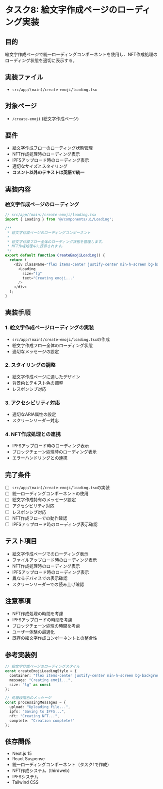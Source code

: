# タスク8: 絵文字作成ページのローディング実装

## 目的
絵文字作成ページで統一ローディングコンポーネントを使用し、NFT作成処理のローディング状態を適切に表示する。

## 実装ファイル
- `src/app/(main)/create-emoji/loading.tsx`

## 対象ページ
- `/create-emoji` (絵文字作成ページ)

## 要件
- 絵文字作成フローのローディング状態管理
- NFT作成処理時のローディング表示
- IPFSアップロード時のローディング表示
- 適切なサイズとスタイリング
- **コメント以外のテキストは英語で統一**

## 実装内容

### 絵文字作成ページのローディング
```typescript
// src/app/(main)/create-emoji/loading.tsx
import { Loading } from '@/components/ui/Loading';

/**
 * 絵文字作成ページのローディングコンポーネント
 * 
 * 絵文字作成フロー全体のローディング状態を管理します。
 * NFT作成処理中に表示されます。
 */
export default function CreateEmojiLoading() {
  return (
    <div className="flex items-center justify-center min-h-screen bg-background">
      <Loading 
        size="lg" 
        text="Creating emoji..." 
      />
    </div>
  );
}
```

## 実装手順

### 1. 絵文字作成ページローディングの実装
- `src/app/(main)/create-emoji/loading.tsx`の作成
- 絵文字作成フロー全体のローディング状態
- 適切なメッセージの設定

### 2. スタイリングの調整
- 絵文字作成ページに適したデザイン
- 背景色とテキスト色の調整
- レスポンシブ対応

### 3. アクセシビリティ対応
- 適切なARIA属性の設定
- スクリーンリーダー対応

### 4. NFT作成処理との連携
- IPFSアップロード時のローディング表示
- ブロックチェーン処理時のローディング表示
- エラーハンドリングとの連携

## 完了条件
- [ ] `src/app/(main)/create-emoji/loading.tsx`の実装
- [ ] 統一ローディングコンポーネントの使用
- [ ] 絵文字作成特有のメッセージ設定
- [ ] アクセシビリティ対応
- [ ] レスポンシブ対応
- [ ] NFT作成フローでの動作確認
- [ ] IPFSアップロード時のローディング表示確認

## テスト項目
- 絵文字作成ページでのローディング表示
- ファイルアップロード時のローディング表示
- NFT作成処理時のローディング表示
- IPFSアップロード時のローディング表示
- 異なるデバイスでの表示確認
- スクリーンリーダーでの読み上げ確認

## 注意事項
- NFT作成処理の時間を考慮
- IPFSアップロードの時間を考慮
- ブロックチェーン処理の時間を考慮
- ユーザー体験の最適化
- 既存の絵文字作成コンポーネントとの整合性

## 参考実装例
```typescript
// 絵文字作成ページのローディングスタイル
const createEmojiLoadingStyle = {
  container: "flex items-center justify-center min-h-screen bg-background",
  message: "Creating emoji...",
  size: "lg" as const
};

// 処理段階別のメッセージ
const processingMessages = {
  upload: "Uploading file...",
  ipfs: "Saving to IPFS...",
  nft: "Creating NFT...",
  complete: "Creation complete!"
};
```

## 依存関係
- Next.js 15
- React Suspense
- 統一ローディングコンポーネント（タスク1で作成）
- NFT作成システム（thirdweb）
- IPFSシステム
- Tailwind CSS 